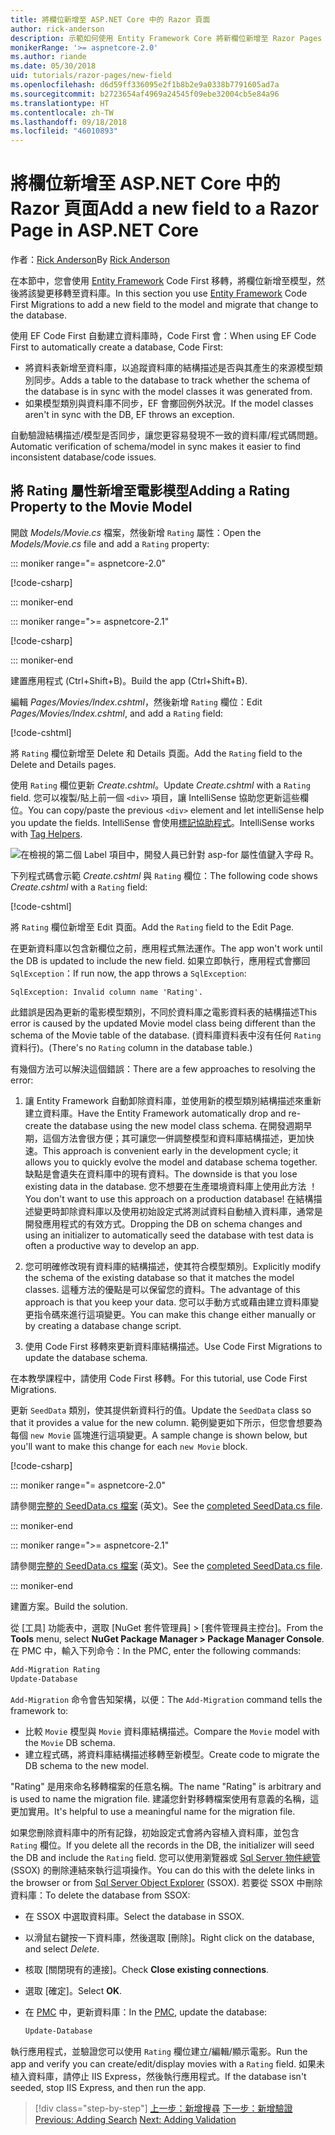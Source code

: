 ```yaml
---
title: 將欄位新增至 ASP.NET Core 中的 Razor 頁面
author: rick-anderson
description: 示範如何使用 Entity Framework Core 將新欄位新增至 Razor Pages
monikerRange: '>= aspnetcore-2.0'
ms.author: riande
ms.date: 05/30/2018
uid: tutorials/razor-pages/new-field
ms.openlocfilehash: d6d59ff336095e2f1b8b2e9a0338b7791605ad7a
ms.sourcegitcommit: b2723654af4969a24545f09ebe32004cb5e84a96
ms.translationtype: HT
ms.contentlocale: zh-TW
ms.lasthandoff: 09/18/2018
ms.locfileid: "46010893"
---
```

# <a name="add-a-new-field-to-a-razor-page-in-aspnet-core"></a><span data-ttu-id="87701-103">將欄位新增至 ASP.NET Core 中的 Razor 頁面</span><span class="sxs-lookup"><span data-stu-id="87701-103">Add a new field to a Razor Page in ASP.NET Core</span></span>

<span data-ttu-id="87701-104">作者：[Rick Anderson](https://twitter.com/RickAndMSFT)</span><span class="sxs-lookup"><span data-stu-id="87701-104">By [Rick Anderson](https://twitter.com/RickAndMSFT)</span></span>

<span data-ttu-id="87701-105">在本節中，您會使用 [Entity Framework](https://docs.microsoft.com/ef/core/get-started/aspnetcore/new-db) Code First 移轉，將欄位新增至模型，然後將該變更移轉至資料庫。</span><span class="sxs-lookup"><span data-stu-id="87701-105">In this section you use [Entity Framework](https://docs.microsoft.com/ef/core/get-started/aspnetcore/new-db) Code First Migrations to add a new field to the model and migrate that change to the database.</span></span>

<span data-ttu-id="87701-106">使用 EF Code First 自動建立資料庫時，Code First 會：</span><span class="sxs-lookup"><span data-stu-id="87701-106">When using EF Code First to automatically create a database, Code First:</span></span>

* <span data-ttu-id="87701-107">將資料表新增至資料庫，以追蹤資料庫的結構描述是否與其產生的來源模型類別同步。</span><span class="sxs-lookup"><span data-stu-id="87701-107">Adds a table to the database to track whether the schema of the database is in sync with the model classes it was generated from.</span></span>
* <span data-ttu-id="87701-108">如果模型類別與資料庫不同步，EF 會擲回例外狀況。</span><span class="sxs-lookup"><span data-stu-id="87701-108">If the model classes aren't in sync with the DB, EF throws an exception.</span></span> 

<span data-ttu-id="87701-109">自動驗證結構描述/模型是否同步，讓您更容易發現不一致的資料庫/程式碼問題。</span><span class="sxs-lookup"><span data-stu-id="87701-109">Automatic verification of schema/model in sync makes it easier to find inconsistent database/code issues.</span></span>

## <a name="adding-a-rating-property-to-the-movie-model"></a><span data-ttu-id="87701-110">將 Rating 屬性新增至電影模型</span><span class="sxs-lookup"><span data-stu-id="87701-110">Adding a Rating Property to the Movie Model</span></span>

<span data-ttu-id="87701-111">開啟 *Models/Movie.cs* 檔案，然後新增 `Rating` 屬性：</span><span class="sxs-lookup"><span data-stu-id="87701-111">Open the *Models/Movie.cs* file and add a `Rating` property:</span></span>

::: moniker range="= aspnetcore-2.0"

[!code-csharp[](razor-pages-start/sample/RazorPagesMovie/Models/MovieDateRating.cs?highlight=11&range=7-18)]

::: moniker-end

::: moniker range=">= aspnetcore-2.1"

[!code-csharp[](razor-pages-start/sample/RazorPagesMovie21/Models/MovieDateRating.cs?highlight=13&name=snippet)]

::: moniker-end

<span data-ttu-id="87701-112">建置應用程式 (Ctrl+Shift+B)。</span><span class="sxs-lookup"><span data-stu-id="87701-112">Build the app (Ctrl+Shift+B).</span></span>

<span data-ttu-id="87701-113">編輯 *Pages/Movies/Index.cshtml*，然後新增 `Rating` 欄位：</span><span class="sxs-lookup"><span data-stu-id="87701-113">Edit *Pages/Movies/Index.cshtml*, and add a `Rating` field:</span></span>

[!code-cshtml[](razor-pages-start/sample/RazorPagesMovie/Pages/Movies/Index.cshtml?highlight=40-42,61-63)]

<span data-ttu-id="87701-114">將 `Rating` 欄位新增至 Delete 和 Details 頁面。</span><span class="sxs-lookup"><span data-stu-id="87701-114">Add the `Rating` field to the Delete and Details pages.</span></span>

<span data-ttu-id="87701-115">使用 `Rating` 欄位更新 *Create.cshtml*。</span><span class="sxs-lookup"><span data-stu-id="87701-115">Update *Create.cshtml* with a `Rating` field.</span></span> <span data-ttu-id="87701-116">您可以複製/貼上前一個 `<div>` 項目，讓 IntelliSense 協助您更新這些欄位。</span><span class="sxs-lookup"><span data-stu-id="87701-116">You can copy/paste the previous `<div>` element and let intelliSense help you update the fields.</span></span> <span data-ttu-id="87701-117">IntelliSense 會使用[標記協助程式](xref:mvc/views/tag-helpers/intro)。</span><span class="sxs-lookup"><span data-stu-id="87701-117">IntelliSense works with [Tag Helpers](xref:mvc/views/tag-helpers/intro).</span></span>

![在檢視的第二個 Label 項目中，開發人員已針對 asp-for 屬性值鍵入字母 R。](new-field/_static/cr.png)

<span data-ttu-id="87701-121">下列程式碼會示範 *Create.cshtml* 與 `Rating` 欄位：</span><span class="sxs-lookup"><span data-stu-id="87701-121">The following code shows *Create.cshtml* with a `Rating` field:</span></span>

[!code-cshtml[](razor-pages-start/sample/RazorPagesMovie/Pages/Movies/Create.cshtml?highlight=36-40)]

<span data-ttu-id="87701-122">將 `Rating` 欄位新增至 Edit 頁面。</span><span class="sxs-lookup"><span data-stu-id="87701-122">Add the `Rating` field to the Edit Page.</span></span>

<span data-ttu-id="87701-123">在更新資料庫以包含新欄位之前，應用程式無法運作。</span><span class="sxs-lookup"><span data-stu-id="87701-123">The app won't work until the DB is updated to include the new field.</span></span> <span data-ttu-id="87701-124">如果立即執行，應用程式會擲回 `SqlException`：</span><span class="sxs-lookup"><span data-stu-id="87701-124">If run now, the app throws a `SqlException`:</span></span>

```
SqlException: Invalid column name 'Rating'.
```

<span data-ttu-id="87701-125">此錯誤是因為更新的電影模型類別，不同於資料庫之電影資料表的結構描述</span><span class="sxs-lookup"><span data-stu-id="87701-125">This error is caused by the updated Movie model class being different than the schema of the Movie table of the database.</span></span> <span data-ttu-id="87701-126">(資料庫資料表中沒有任何 `Rating` 資料行)。</span><span class="sxs-lookup"><span data-stu-id="87701-126">(There's no `Rating` column in the database table.)</span></span>

<span data-ttu-id="87701-127">有幾個方法可以解決這個錯誤：</span><span class="sxs-lookup"><span data-stu-id="87701-127">There are a few approaches to resolving the error:</span></span>

1. <span data-ttu-id="87701-128">讓 Entity Framework 自動卸除資料庫，並使用新的模型類別結構描述來重新建立資料庫。</span><span class="sxs-lookup"><span data-stu-id="87701-128">Have the Entity Framework automatically drop and re-create the database using  the new model class schema.</span></span> <span data-ttu-id="87701-129">在開發週期早期，這個方法會很方便；其可讓您一併調整模型和資料庫結構描述，更加快速。</span><span class="sxs-lookup"><span data-stu-id="87701-129">This approach is convenient early in the development cycle; it allows you to quickly evolve the model and database schema together.</span></span> <span data-ttu-id="87701-130">缺點是會遺失在資料庫中的現有資料。</span><span class="sxs-lookup"><span data-stu-id="87701-130">The downside is that you lose existing data in the database.</span></span> <span data-ttu-id="87701-131">您不想要在生產環境資料庫上使用此方法 ！</span><span class="sxs-lookup"><span data-stu-id="87701-131">You don't want to use this approach on a production database!</span></span> <span data-ttu-id="87701-132">在結構描述變更時卸除資料庫以及使用初始設定式將測試資料自動植入資料庫，通常是開發應用程式的有效方式。</span><span class="sxs-lookup"><span data-stu-id="87701-132">Dropping the DB on schema changes and using an initializer to automatically seed the database with test data is often a productive way to develop an app.</span></span>

2. <span data-ttu-id="87701-133">您可明確修改現有資料庫的結構描述，使其符合模型類別。</span><span class="sxs-lookup"><span data-stu-id="87701-133">Explicitly modify the schema of the existing database so that it matches the model classes.</span></span> <span data-ttu-id="87701-134">這種方法的優點是可以保留您的資料。</span><span class="sxs-lookup"><span data-stu-id="87701-134">The advantage of this approach is that you keep your data.</span></span> <span data-ttu-id="87701-135">您可以手動方式或藉由建立資料庫變更指令碼來進行這項變更。</span><span class="sxs-lookup"><span data-stu-id="87701-135">You can make this change either manually or by creating a database change script.</span></span>

3. <span data-ttu-id="87701-136">使用 Code First 移轉來更新資料庫結構描述。</span><span class="sxs-lookup"><span data-stu-id="87701-136">Use Code First Migrations to update the database schema.</span></span>

<span data-ttu-id="87701-137">在本教學課程中，請使用 Code First 移轉。</span><span class="sxs-lookup"><span data-stu-id="87701-137">For this tutorial, use Code First Migrations.</span></span>

<span data-ttu-id="87701-138">更新 `SeedData` 類別，使其提供新資料行的值。</span><span class="sxs-lookup"><span data-stu-id="87701-138">Update the `SeedData` class so that it provides a value for the new column.</span></span> <span data-ttu-id="87701-139">範例變更如下所示，但您會想要為每個 `new Movie` 區塊進行這項變更。</span><span class="sxs-lookup"><span data-stu-id="87701-139">A sample change is shown below, but you'll want to make this change for each `new Movie` block.</span></span>

[!code-csharp[](razor-pages-start/sample/RazorPagesMovie/Models/SeedDataRating.cs?name=snippet1&highlight=8)]

::: moniker range="= aspnetcore-2.0"

<span data-ttu-id="87701-140">請參閱[完整的 SeedData.cs 檔案](https://github.com/aspnet/Docs/blob/master/aspnetcore/tutorials/razor-pages/razor-pages-start/sample/RazorPagesMovie/Models/SeedDataRating.cs) (英文)。</span><span class="sxs-lookup"><span data-stu-id="87701-140">See the [completed SeedData.cs file](https://github.com/aspnet/Docs/blob/master/aspnetcore/tutorials/razor-pages/razor-pages-start/sample/RazorPagesMovie/Models/SeedDataRating.cs).</span></span>

::: moniker-end

::: moniker range=">= aspnetcore-2.1"

<span data-ttu-id="87701-141">請參閱[完整的 SeedData.cs 檔案](https://github.com/aspnet/Docs/blob/master/aspnetcore/tutorials/razor-pages/razor-pages-start/sample/RazorPagesMovie21/Models/SeedDataRating.cs) (英文)。</span><span class="sxs-lookup"><span data-stu-id="87701-141">See the [completed SeedData.cs file](https://github.com/aspnet/Docs/blob/master/aspnetcore/tutorials/razor-pages/razor-pages-start/sample/RazorPagesMovie21/Models/SeedDataRating.cs).</span></span>

::: moniker-end

<span data-ttu-id="87701-142">建置方案。</span><span class="sxs-lookup"><span data-stu-id="87701-142">Build the solution.</span></span>

<a name="pmc"></a> <span data-ttu-id="87701-143">從 [工具] 功能表中，選取 [NuGet 套件管理員] > [套件管理員主控台]。</span><span class="sxs-lookup"><span data-stu-id="87701-143">From the **Tools** menu, select **NuGet Package Manager > Package Manager Console**.</span></span>
<span data-ttu-id="87701-144">在 PMC 中，輸入下列命令：</span><span class="sxs-lookup"><span data-stu-id="87701-144">In the PMC, enter the following commands:</span></span>

```powershell
Add-Migration Rating
Update-Database
```

<span data-ttu-id="87701-145">`Add-Migration` 命令會告知架構，以便：</span><span class="sxs-lookup"><span data-stu-id="87701-145">The `Add-Migration` command tells the framework to:</span></span>

* <span data-ttu-id="87701-146">比較 `Movie` 模型與 `Movie` 資料庫結構描述。</span><span class="sxs-lookup"><span data-stu-id="87701-146">Compare the `Movie` model with the `Movie` DB schema.</span></span>
* <span data-ttu-id="87701-147">建立程式碼，將資料庫結構描述移轉至新模型。</span><span class="sxs-lookup"><span data-stu-id="87701-147">Create code to migrate the DB schema to the new model.</span></span>

<span data-ttu-id="87701-148">"Rating" 是用來命名移轉檔案的任意名稱。</span><span class="sxs-lookup"><span data-stu-id="87701-148">The name "Rating" is arbitrary and is used to name the migration file.</span></span> <span data-ttu-id="87701-149">建議您針對移轉檔案使用有意義的名稱，這更加實用。</span><span class="sxs-lookup"><span data-stu-id="87701-149">It's helpful to use a meaningful name for the migration file.</span></span>

<a name="ssox"></a> <span data-ttu-id="87701-150">如果您刪除資料庫中的所有記錄，初始設定式會將內容植入資料庫，並包含 `Rating` 欄位。</span><span class="sxs-lookup"><span data-stu-id="87701-150">If you delete all the records in the DB, the initializer will seed the DB and include the `Rating` field.</span></span> <span data-ttu-id="87701-151">您可以使用瀏覽器或 [Sql Server 物件總管](xref:tutorials/razor-pages/sql#ssox) (SSOX) 的刪除連結來執行這項操作。</span><span class="sxs-lookup"><span data-stu-id="87701-151">You can do this with the delete links in the browser or from [Sql Server Object Explorer](xref:tutorials/razor-pages/sql#ssox) (SSOX).</span></span> <span data-ttu-id="87701-152">若要從 SSOX 中刪除資料庫：</span><span class="sxs-lookup"><span data-stu-id="87701-152">To delete the database from SSOX:</span></span>

* <span data-ttu-id="87701-153">在 SSOX 中選取資料庫。</span><span class="sxs-lookup"><span data-stu-id="87701-153">Select the database in SSOX.</span></span>
* <span data-ttu-id="87701-154">以滑鼠右鍵按一下資料庫，然後選取 [刪除]。</span><span class="sxs-lookup"><span data-stu-id="87701-154">Right click on the database, and select *Delete*.</span></span>
* <span data-ttu-id="87701-155">核取 [關閉現有的連接]。</span><span class="sxs-lookup"><span data-stu-id="87701-155">Check **Close existing connections**.</span></span>
* <span data-ttu-id="87701-156">選取 [確定]。</span><span class="sxs-lookup"><span data-stu-id="87701-156">Select **OK**.</span></span>
* <span data-ttu-id="87701-157">在 [PMC](xref:tutorials/razor-pages/new-field#pmc) 中，更新資料庫：</span><span class="sxs-lookup"><span data-stu-id="87701-157">In the [PMC](xref:tutorials/razor-pages/new-field#pmc), update the database:</span></span>

  ```powershell
  Update-Database
  ```

<span data-ttu-id="87701-158">執行應用程式，並驗證您可以使用 `Rating` 欄位建立/編輯/顯示電影。</span><span class="sxs-lookup"><span data-stu-id="87701-158">Run the app and verify you can create/edit/display movies with a `Rating` field.</span></span> <span data-ttu-id="87701-159">如果未植入資料庫，請停止 IIS Express，然後執行應用程式。</span><span class="sxs-lookup"><span data-stu-id="87701-159">If the database isn't seeded, stop IIS Express, and then run the app.</span></span>

> [!div class="step-by-step"]
> <span data-ttu-id="87701-160">[上一步：新增搜尋](xref:tutorials/razor-pages/search)
> [下一步：新增驗證](xref:tutorials/razor-pages/validation)</span><span class="sxs-lookup"><span data-stu-id="87701-160">[Previous: Adding Search](xref:tutorials/razor-pages/search)
[Next: Adding Validation](xref:tutorials/razor-pages/validation)</span></span>
